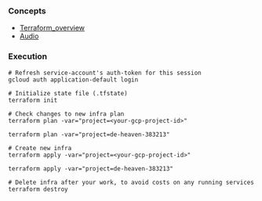 ### Concepts
* [Terraform_overview](../1_terraform_overview.md)
* [Audio](https://drive.google.com/file/d/1IqMRDwJV-m0v9_le_i2HA_UbM_sIWgWx/view?usp=sharing)

### Execution

```shell
# Refresh service-account's auth-token for this session
gcloud auth application-default login

# Initialize state file (.tfstate)
terraform init

# Check changes to new infra plan
terraform plan -var="project=<your-gcp-project-id>"

terraform plan -var="project=de-heaven-383213"
```

```shell
# Create new infra
terraform apply -var="project=<your-gcp-project-id>"

terraform apply -var="project=de-heaven-383213"
```

```shell
# Delete infra after your work, to avoid costs on any running services
terraform destroy
```

